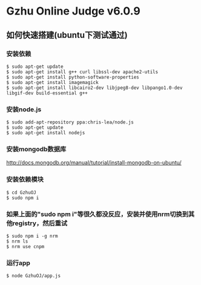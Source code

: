 # Gzhu Online Judge v6.0.9

## 如何快速搭建(ubuntu下测试通过)

### 安装依赖
```
$ sudo apt-get update
$ sudo apt-get install g++ curl libssl-dev apache2-utils
$ sudo apt-get install python-software-properties
$ sudo apt-get install imagemagick
$ sudo apt-get install libcairo2-dev libjpeg8-dev libpango1.0-dev libgif-dev build-essential g++
```
### 安装node.js
```
$ sudo add-apt-repository ppa:chris-lea/node.js 
$ sudo apt-get update 
$ sudo apt-get install nodejs
```

### 安装mongodb数据库
http://docs.mongodb.org/manual/tutorial/install-mongodb-on-ubuntu/

### 安装依赖模块
```
$ cd GzhuOJ
$ sudo npm i
```

### 如果上面的"sudo npm i"等很久都没反应，安装并使用nrm切换到其他registry，然后重试
```
$ sudo npm i -g nrm
$ nrm ls
$ nrm use cnpm
```

### 运行app
```
$ node GzhuOJ/app.js
```